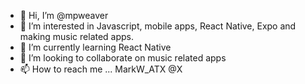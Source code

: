 - 👋 Hi, I’m @mpweaver
- 👀 I’m interested in Javascript, mobile apps, React Native, Expo and making music related apps.
- 🌱 I’m currently learning React Native
- 💞️ I’m looking to collaborate on music related apps
- 📫 How to reach me ... MarkW_ATX @X

<!---
mpweaver/mpweaver is a ✨ special ✨ repository because its `README.md` (this file) appears on your GitHub profile.
You can click the Preview link to take a look at your changes.
--->
